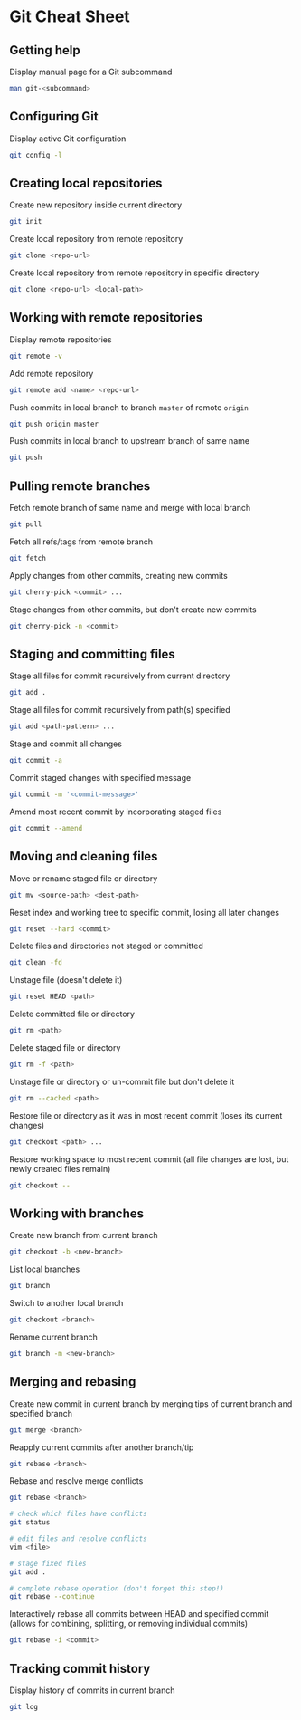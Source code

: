 # Git Cheat Sheet #

## Getting help ##

Display manual page for a Git subcommand
```bash
man git-<subcommand>
```

## Configuring Git ##

Display active Git configuration
```bash
git config -l
```

## Creating local repositories ##

Create new repository inside current directory
```bash
git init
```

Create local repository from remote repository
```bash
git clone <repo-url>
```

Create local repository from remote repository in specific directory
```bash
git clone <repo-url> <local-path>
```

## Working with remote repositories ##

Display remote repositories
```bash
git remote -v
```

Add remote repository
```bash
git remote add <name> <repo-url>
```

Push commits in local branch to branch `master` of remote `origin`
```bash
git push origin master
```

Push commits in local branch to upstream branch of same name
```bash
git push
```

## Pulling remote branches ##

Fetch remote branch of same name and merge with local branch
```bash
git pull
```

Fetch all refs/tags from remote branch
```bash
git fetch
```

Apply changes from other commits, creating new commits
```bash
git cherry-pick <commit> ...
```

Stage changes from other commits, but don't create new commits
```bash
git cherry-pick -n <commit>
```

## Staging and committing files ##

Stage all files for commit recursively from current directory
```bash
git add .
```

Stage all files for commit recursively from path(s) specified
```bash
git add <path-pattern> ...
```

Stage and commit all changes
```bash
git commit -a
```

Commit staged changes with specified message
```bash
git commit -m '<commit-message>'
```

Amend most recent commit by incorporating staged files
```bash
git commit --amend
```

## Moving and cleaning files ##

Move or rename staged file or directory
```bash
git mv <source-path> <dest-path>
```

Reset index and working tree to specific commit, losing all later changes
```bash
git reset --hard <commit>
```

Delete files and directories not staged or committed
```bash
git clean -fd
```

Unstage file (doesn't delete it)
```bash
git reset HEAD <path>
```

Delete committed file or directory
```bash
git rm <path>
```

Delete staged file or directory
```bash
git rm -f <path>
```

Unstage file or directory or un-commit file but don't delete it
```bash
git rm --cached <path>
```

Restore file or directory as it was in most recent commit (loses its current changes)
```bash
git checkout <path> ...
```

Restore working space to most recent commit (all file changes are lost, but newly created files remain)
```bash
git checkout --
```

## Working with branches ##

Create new branch from current branch
```bash
git checkout -b <new-branch>
```

List local branches
```bash
git branch
```

Switch to another local branch
```bash
git checkout <branch>
```

Rename current branch
```bash
git branch -m <new-branch>
```

## Merging and rebasing ##

Create new commit in current branch by merging tips of current branch and specified branch
```bash
git merge <branch>
```

Reapply current commits after another branch/tip
```bash
git rebase <branch>
```

Rebase and resolve merge conflicts
```bash
git rebase <branch>

# check which files have conflicts
git status

# edit files and resolve conflicts
vim <file>

# stage fixed files
git add .

# complete rebase operation (don't forget this step!)
git rebase --continue
```

Interactively rebase all commits between HEAD and specified commit (allows for combining, splitting, or removing individual commits)
```bash
git rebase -i <commit>
```

## Tracking commit history ##

Display history of commits in current branch
```bash
git log
```

